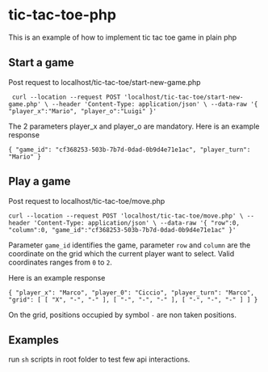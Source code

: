 # tic-tac-toe-php
This is an example of how to implement tic tac toe game in plain php

## Start a game
Post request to localhost/tic-tac-toe/start-new-game.php

` curl --location --request POST 'localhost/tic-tac-toe/start-new-game.php' \
--header 'Content-Type: application/json' \
--data-raw '{
    "player_x":"Mario",
    "player_o":"Luigi"
}'`

The 2 parameters player_x and player_o are mandatory.
Here is an example response

`{
    "game_id": "cf368253-503b-7b7d-0dad-0b9d4e71e1ac",
    "player_turn": "Mario"
}`

## Play a game
Post request to localhost/tic-tac-toe/move.php

`curl --location --request POST 'localhost/tic-tac-toe/move.php' \
--header 'Content-Type: application/json' \
--data-raw '{
    "row":0,
    "column":0,
    "game_id":"cf368253-503b-7b7d-0dad-0b9d4e71e1ac"
}'`

Parameter `game_id` identifies the game, parameter `row` and `column` are the coordinate on the grid which the current player want to select. Valid coordinates ranges from `0` to `2`.

Here is an example response

`{
    "player_x": "Marco",
    "player_0": "Ciccio",
    "player_turn": "Marco",
    "grid": [
        [
            "X",
            "-",
            "-"
        ],
        [
            "-",
            "-",
            "-"
        ],
        [
            "-",
            "-",
            "-"
        ]
    ]
}`

On the grid, positions occupied by symbol `-` are non taken positions.

## Examples

run `sh` scripts in root folder to test few api interactions.

